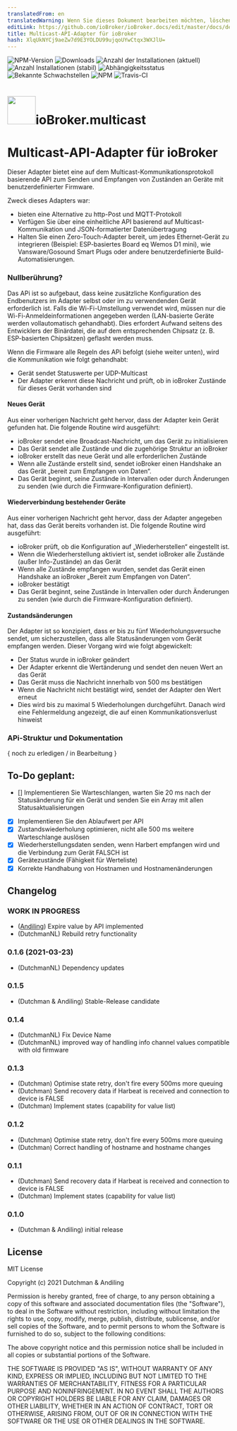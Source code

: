 ```yaml
---
translatedFrom: en
translatedWarning: Wenn Sie dieses Dokument bearbeiten möchten, löschen Sie bitte das Feld "translationsFrom". Andernfalls wird dieses Dokument automatisch erneut übersetzt
editLink: https://github.com/ioBroker/ioBroker.docs/edit/master/docs/de/adapterref/iobroker.multicast/README.md
title: Multicast-API-Adapter für ioBroker
hash: XlqUkNYCj9aeZw7d9E3YOLDU99ujqoUYwCtqx3WXJlU=
---
```

![NPM-Version](http://img.shields.io/npm/v/iobroker.multicast.svg)
![Downloads](https://img.shields.io/npm/dm/iobroker.multicast.svg)
![Anzahl der Installationen (aktuell)](http://iobroker.live/badges/multicast-installed.svg)
![Anzahl Installationen (stabil)](http://iobroker.live/badges/multicast-stable.svg)
![Abhängigkeitsstatus](https://img.shields.io/david/DrozmotiX/ioBroker.multicast.svg)
![Bekannte Schwachstellen](https://snyk.io/test/github/DrozmotiX/ioBroker.multicast/badge.svg)
![NPM](https://nodei.co/npm/ioBroker.multicast.png?downloads=true)
![Travis-CI](http://img.shields.io/travis/DrozmotiX/ioBroker.multicast/master.svg)

<h1>

<img  src="admin/multicast.png"  width="64" alt=""/>ioBroker.multicast

</h1>

# Multicast-API-Adapter für ioBroker
Dieser Adapter bietet eine auf dem Multicast-Kommunikationsprotokoll basierende API zum Senden und Empfangen von Zuständen an Geräte mit benutzerdefinierter Firmware.

Zweck dieses Adapters war:

* bieten eine Alternative zu http-Post und MQTT-Protokoll
* Verfügen Sie über eine einheitliche API basierend auf Multicast-Kommunikation und JSON-formatierter Datenübertragung
* Halten Sie einen Zero-Touch-Adapter bereit, um jedes Ethernet-Gerät zu integrieren (Beispiel: ESP-basiertes Board eq Wemos D1 mini), wie Vansware/Gosound Smart Plugs oder andere benutzerdefinierte Build-Automatisierungen.

### Nullberührung?
Das APi ist so aufgebaut, dass keine zusätzliche Konfiguration des Endbenutzers im Adapter selbst oder im zu verwendenden Gerät erforderlich ist.
Falls die Wi-Fi-Umstellung verwendet wird, müssen nur die Wi-Fi-Anmeldeinformationen angegeben werden (LAN-basierte Geräte werden vollautomatisch gehandhabt).
Dies erfordert Aufwand seitens des Entwicklers der Binärdatei, die auf dem entsprechenden Chipsatz (z. B. ESP-basierten Chipsätzen) geflasht werden muss.

Wenn die Firmware alle Regeln des APi befolgt (siehe weiter unten), wird die Kommunikation wie folgt gehandhabt:

* Gerät sendet Statuswerte per UDP-Multicast
* Der Adapter erkennt diese Nachricht und prüft, ob in ioBroker Zustände für dieses Gerät vorhanden sind

#### Neues Gerät
Aus einer vorherigen Nachricht geht hervor, dass der Adapter kein Gerät gefunden hat. Die folgende Routine wird ausgeführt:

* ioBroker sendet eine Broadcast-Nachricht, um das Gerät zu initialisieren
* Das Gerät sendet alle Zustände und die zugehörige Struktur an ioBroker
* ioBroker erstellt das neue Gerät und alle erforderlichen Zustände
* Wenn alle Zustände erstellt sind, sendet ioBroker einen Handshake an das Gerät „bereit zum Empfangen von Daten“.
* Das Gerät beginnt, seine Zustände in Intervallen oder durch Änderungen zu senden (wie durch die Firmware-Konfiguration definiert).

#### Wiederverbindung bestehender Geräte
Aus einer vorherigen Nachricht geht hervor, dass der Adapter angegeben hat, dass das Gerät bereits vorhanden ist. Die folgende Routine wird ausgeführt:

* ioBroker prüft, ob die Konfiguration auf „Wiederherstellen“ eingestellt ist.
* Wenn die Wiederherstellung aktiviert ist, sendet ioBroker alle Zustände (außer Info-Zustände) an das Gerät
* Wenn alle Zustände empfangen wurden, sendet das Gerät einen Handshake an ioBroker „Bereit zum Empfangen von Daten“.
* ioBroker bestätigt
* Das Gerät beginnt, seine Zustände in Intervallen oder durch Änderungen zu senden (wie durch die Firmware-Konfiguration definiert).

#### Zustandsänderungen
Der Adapter ist so konzipiert, dass er bis zu fünf Wiederholungsversuche sendet, um sicherzustellen, dass alle Statusänderungen vom Gerät empfangen werden. Dieser Vorgang wird wie folgt abgewickelt:

* Der Status wurde in ioBroker geändert
* Der Adapter erkennt die Wertänderung und sendet den neuen Wert an das Gerät
* Das Gerät muss die Nachricht innerhalb von 500 ms bestätigen
* Wenn die Nachricht nicht bestätigt wird, sendet der Adapter den Wert erneut
* Dies wird bis zu maximal 5 Wiederholungen durchgeführt. Danach wird eine Fehlermeldung angezeigt, die auf einen Kommunikationsverlust hinweist

### APi-Struktur und Dokumentation
{ noch zu erledigen / in Bearbeitung }

## To-Do geplant:
* [] Implementieren Sie Warteschlangen, warten Sie 20 ms nach der Statusänderung für ein Gerät und senden Sie ein Array mit allen Statusaktualisierungen
* [x] Implementieren Sie den Ablaufwert per API
* [x] Zustandswiederholung optimieren, nicht alle 500 ms weitere Warteschlange auslösen
* [x] Wiederherstellungsdaten senden, wenn Harbert empfangen wird und die Verbindung zum Gerät FALSCH ist
* [x] Gerätezustände (Fähigkeit für Werteliste)
* [x] Korrekte Handhabung von Hostnamen und Hostnamenänderungen

## Changelog
<!--
    Placeholder for the next version (at the beginning of the line):
    ### __WORK IN PROGRESS__
-->

### __WORK IN PROGRESS__
* ([Andiling](https://github.com/andiling)) Expire value by API implemented
* (DutchmanNL) Rebuild retry functionality

### 0.1.6 (2021-03-23)
* (DutchmanNL) Dependency updates

### 0.1.5
* (Dutchman & Andiling) Stable-Release candidate

### 0.1.4
* (DutchmanNL) Fix Device Name
* (DutchmanNL) improved way of handling info channel values compatible with old firmware

### 0.1.3
* (Dutchman) Optimise state retry, don't fire every 500ms more queuing
* (Dutchman) Send recovery data if Harbeat is received and connection to device is FALSE
* (Dutchman) Implement states (capability for value list)

### 0.1.2
* (Dutchman) Optimise state retry, don't fire every 500ms more queuing
* (Dutchman) Correct handling of hostname and hostname changes

### 0.1.1
* (Dutchman) Send recovery data if Harbeat is received and connection to device is FALSE
* (Dutchman) Implement states (capability for value list)

### 0.1.0

* (Dutchman & Andiling) initial release

## License

MIT License

Copyright (c) 2021 Dutchman & Andiling

Permission is hereby granted, free of charge, to any person obtaining a copy
of this software and associated documentation files (the "Software"), to deal
in the Software without restriction, including without limitation the rights
to use, copy, modify, merge, publish, distribute, sublicense, and/or sell
copies of the Software, and to permit persons to whom the Software is
furnished to do so, subject to the following conditions:

The above copyright notice and this permission notice shall be included in all
copies or substantial portions of the Software.

THE SOFTWARE IS PROVIDED "AS IS", WITHOUT WARRANTY OF ANY KIND, EXPRESS OR
IMPLIED, INCLUDING BUT NOT LIMITED TO THE WARRANTIES OF MERCHANTABILITY,
FITNESS FOR A PARTICULAR PURPOSE AND NONINFRINGEMENT. IN NO EVENT SHALL THE
AUTHORS OR COPYRIGHT HOLDERS BE LIABLE FOR ANY CLAIM, DAMAGES OR OTHER
LIABILITY, WHETHER IN AN ACTION OF CONTRACT, TORT OR OTHERWISE, ARISING FROM,
OUT OF OR IN CONNECTION WITH THE SOFTWARE OR THE USE OR OTHER DEALINGS IN THE
SOFTWARE.